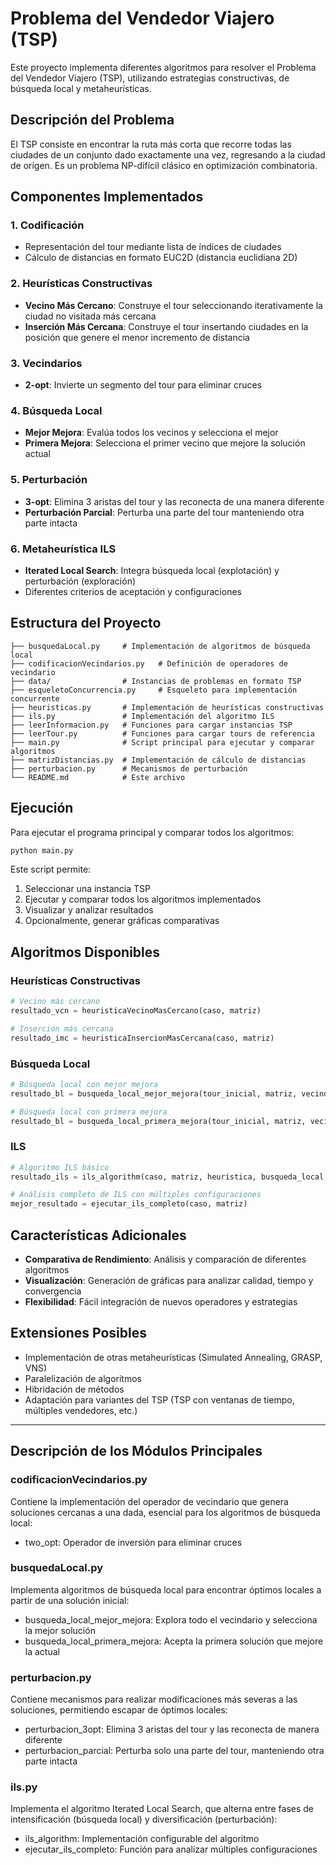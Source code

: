 # Problema del Vendedor Viajero (TSP)

Este proyecto implementa diferentes algoritmos para resolver el Problema del Vendedor Viajero (TSP), utilizando estrategias constructivas, de búsqueda local y metaheurísticas.

## Descripción del Problema

El TSP consiste en encontrar la ruta más corta que recorre todas las ciudades de un conjunto dado exactamente una vez, regresando a la ciudad de origen. Es un problema NP-difícil clásico en optimización combinatoria.

## Componentes Implementados

### 1. Codificación

- Representación del tour mediante lista de índices de ciudades
- Cálculo de distancias en formato EUC2D (distancia euclidiana 2D)

### 2. Heurísticas Constructivas

- **Vecino Más Cercano**: Construye el tour seleccionando iterativamente la ciudad no visitada más cercana
- **Inserción Más Cercana**: Construye el tour insertando ciudades en la posición que genere el menor incremento de distancia

### 3. Vecindarios

- **2-opt**: Invierte un segmento del tour para eliminar cruces

### 4. Búsqueda Local

- **Mejor Mejora**: Evalúa todos los vecinos y selecciona el mejor
- **Primera Mejora**: Selecciona el primer vecino que mejore la solución actual

### 5. Perturbación

- **3-opt**: Elimina 3 aristas del tour y las reconecta de una manera diferente
- **Perturbación Parcial**: Perturba una parte del tour manteniendo otra parte intacta

### 6. Metaheurística ILS

- **Iterated Local Search**: Integra búsqueda local (explotación) y perturbación (exploración)
- Diferentes criterios de aceptación y configuraciones

## Estructura del Proyecto

```
├── busquedaLocal.py     # Implementación de algoritmos de búsqueda local
├── codificacionVecindarios.py   # Definición de operadores de vecindario
├── data/                # Instancias de problemas en formato TSP
├── esqueletoConcurrencia.py     # Esqueleto para implementación concurrente
├── heuristicas.py       # Implementación de heurísticas constructivas
├── ils.py               # Implementación del algoritmo ILS
├── leerInformacion.py   # Funciones para cargar instancias TSP
├── leerTour.py          # Funciones para cargar tours de referencia
├── main.py              # Script principal para ejecutar y comparar algoritmos
├── matrizDistancias.py  # Implementación de cálculo de distancias
├── perturbacion.py      # Mecanismos de perturbación
└── README.md            # Este archivo
```

## Ejecución

Para ejecutar el programa principal y comparar todos los algoritmos:

```bash
python main.py
```

Este script permite:

1. Seleccionar una instancia TSP
2. Ejecutar y comparar todos los algoritmos implementados
3. Visualizar y analizar resultados
4. Opcionalmente, generar gráficas comparativas

## Algoritmos Disponibles

### Heurísticas Constructivas

```python
# Vecino más cercano
resultado_vcn = heuristicaVecinoMasCercano(caso, matriz)

# Inserción más cercana
resultado_imc = heuristicaInsercionMasCercana(caso, matriz)
```

### Búsqueda Local

```python
# Búsqueda local con mejor mejora
resultado_bl = busqueda_local_mejor_mejora(tour_inicial, matriz, vecindarios)

# Búsqueda local con primera mejora
resultado_bl = busqueda_local_primera_mejora(tour_inicial, matriz, vecindarios)
```

### ILS

```python
# Algoritmo ILS básico
resultado_ils = ils_algorithm(caso, matriz, heuristica, busqueda_local, perturbacion)

# Análisis completo de ILS con múltiples configuraciones
mejor_resultado = ejecutar_ils_completo(caso, matriz)
```

## Características Adicionales

- **Comparativa de Rendimiento**: Análisis y comparación de diferentes algoritmos
- **Visualización**: Generación de gráficas para analizar calidad, tiempo y convergencia
- **Flexibilidad**: Fácil integración de nuevos operadores y estrategias

## Extensiones Posibles

- Implementación de otras metaheurísticas (Simulated Annealing, GRASP, VNS)
- Paralelización de algoritmos
- Hibridación de métodos
- Adaptación para variantes del TSP (TSP con ventanas de tiempo, múltiples vendedores, etc.)

---

## Descripción de los Módulos Principales

### codificacionVecindarios.py

Contiene la implementación del operador de vecindario que genera soluciones cercanas a una dada, esencial para los algoritmos de búsqueda local:

- two_opt: Operador de inversión para eliminar cruces

### busquedaLocal.py

Implementa algoritmos de búsqueda local para encontrar óptimos locales a partir de una solución inicial:

- busqueda_local_mejor_mejora: Explora todo el vecindario y selecciona la mejor solución
- busqueda_local_primera_mejora: Acepta la primera solución que mejore la actual

### perturbacion.py

Contiene mecanismos para realizar modificaciones más severas a las soluciones, permitiendo escapar de óptimos locales:

- perturbacion_3opt: Elimina 3 aristas del tour y las reconecta de manera diferente
- perturbacion_parcial: Perturba solo una parte del tour, manteniendo otra parte intacta

### ils.py

Implementa el algoritmo Iterated Local Search, que alterna entre fases de intensificación (búsqueda local) y diversificación (perturbación):

- ils_algorithm: Implementación configurable del algoritmo
- ejecutar_ils_completo: Función para analizar múltiples configuraciones

